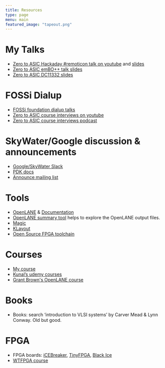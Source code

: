 ```yaml
---
title: Resources
type: page
menu: main
featured_image: "tapeout.png"
---
```


# My Talks

* [Zero to ASIC Hackaday #remoticon talk on youtube](https://youtu.be/ILZ6fDHZ_eo) and [slides](http://bit.ly/0-ASIC-slides)
* [Zero to ASIC emBO++ talk slides](https://docs.google.com/presentation/d/1Brn4BtYtRsc6_ee_7XgPvYyOTiCuho2Z3MEdSJuPr0Y/edit?usp=sharing)
* [Zero to ASIC DC11332 slides](https://docs.google.com/presentation/d/1FBDEz1bazVJ_pxfsQL5tvQJnu_2ILjnXKlUb_23ehOM/edit?usp=sharing)

# FOSSi Dialup

* [FOSSi foundation dialup talks](https://www.youtube.com/playlist?list=PLUg3wIOWD8yoZCg9XpFSgEgljx6MSdm9L)
* [Zero to ASIC course interviews on youtube](https://youtube.com/playlist?list=PLyynFETmdQDS3hguItPHrRVYPpRo6mkVh)
* [Zero to ASIC course interviews podcast](https://www.podcasts.com/zero-to-asic-course)


# SkyWater/Google discussion & announcements

* [Google/SkyWater Slack](https://slack.skywater.tools/)
* [PDK docs](https://skywater-pdk.readthedocs.io/en/latest/)
* [Announce mailing list](https://groups.google.com/forum/#!forum/skywater-pdk-announce)

# Tools

* [OpenLANE](https://github.com/efabless/openlane) & [Documentation](https://openlane-docs.readthedocs.io/en/rtd-develop/)
* [OpenLANE summary tool](https://github.com/mattvenn/openlane_summary) helps to explore the OpenLANE output files.
* [Magic](http://opencircuitdesign.com/magic/)
* [KLayout](https://www.klayout.de/)
* [Open Source FPGA toolchain](https://github.com/YosysHQ/fpga-toolchain)

# Courses

* [My course](/contact)
* [Kunal’s udemy courses](https://www.udemy.com/course/vlsi-academy-custom-layout/)
* [Grant Brown's OpenLANE course](https://gitlab.com/gab13c/openlane-workshop)

# Books

* Books: search ‘introduction to VLSI systems’ by Carver Mead & Lynn Conway. Old but good.

# FPGA

* FPGA boards: [iCEBreaker](https://www.crowdsupply.com/1bitsquared/icebreaker-fpga), [TinyFPGA](https://tinyfpga.com/), [Black Ice](https://www.tindie.com/products/Folknology/blackice-mx/)
* [WTFPGA course](https://github.com/esden/WTFpga)
